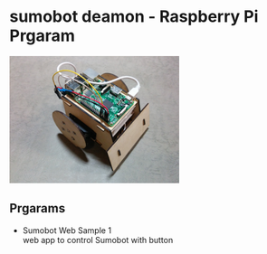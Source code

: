 # sumobot deamon - Raspberry Pi Prgaram

<img src="https://github.com/FabLabKannai/SumobotJr/blob/master/docs/raspi_ver.jpg" width="300" /> <br/>

## Prgarams
- Sumobot Web Sample 1 <br/>
  web app to control Sumobot with button <br/>
